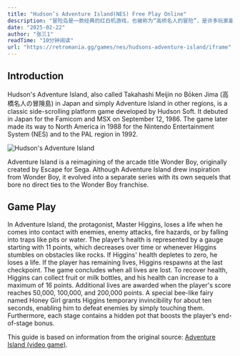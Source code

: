 ```yaml
---
title: "Hudson’s Adventure Island(NES) Free Play Online"
description: "冒险岛是一款经典的红白机游戏，也被称为“高桥名人的冒险”，是许多玩家最初接触的游戏之一。这款游戏的玩法简单而又有趣，玩家需要扮演一个冒险者，穿越各种地形，挑战各种难度的关卡，最终击败魔王，拯救公主。"
date: "2025-02-22"
author: "张三1"
readTime: "10分钟阅读"
url: "https://retromania.gg/games/nes/hudsons-adventure-island/iframe"
---
```


## Introduction

Hudson's Adventure Island, also called Takahashi Meijin no Bōken Jima (高橋名人の冒険島) in Japan and simply Adventure Island in other regions, is a classic side-scrolling platform game developed by Hudson Soft. It debuted in Japan for the Famicom and MSX on September 12, 1986. The game later made its way to North America in 1988 for the Nintendo Entertainment System (NES) and to the PAL region in 1992.

![Hudson's Adventure Island](/images/maoxiandao.jpg)

Adventure Island is a reimagining of the arcade title Wonder Boy, originally created by Escape for Sega. Although Adventure Island drew inspiration from Wonder Boy, it evolved into a separate series with its own sequels that bore no direct ties to the Wonder Boy franchise.

## Game Play

In Adventure Island, the protagonist, Master Higgins, loses a life when he comes into contact with enemies, enemy attacks, fire hazards, or by falling into traps like pits or water. The player’s health is represented by a gauge starting with 11 points, which decreases over time or whenever Higgins stumbles on obstacles like rocks. If Higgins' health depletes to zero, he loses a life. If the player has remaining lives, Higgins respawns at the last checkpoint. The game concludes when all lives are lost. To recover health, Higgins can collect fruit or milk bottles, and his health can increase to a maximum of 16 points. Additional lives are awarded when the player's score reaches 50,000, 100,000, and 200,000 points. A special bee-like fairy named Honey Girl grants Higgins temporary invincibility for about ten seconds, enabling him to defeat enemies by simply touching them. Furthermore, each stage contains a hidden pot that boosts the player’s end-of-stage bonus.

This guide is based on information from the original source: [Adventure Island (video game)](https://en.wikipedia.org/wiki/Adventure_Island_(video_game)).